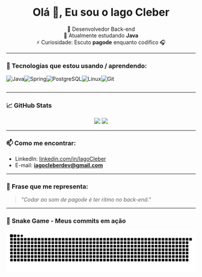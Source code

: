 <h1 align="center">Olá 👋, Eu sou o Iago Cleber</h1>

<p align="center">
  🔭 Desenvolvedor Back-end <br>
  🌱 Atualmente estudando <strong>Java</strong> <br>
  ⚡ Curiosidade: Escuto <strong>pagode</strong> enquanto codifico 🎧
</p>

---

### 🚀 Tecnologias que estou usando / aprendendo:
<div style="display: flex; flex-wrap: wrap;">
  <img height="30" src="https://cdn.jsdelivr.net/gh/devicons/devicon/icons/java/java-original.svg" alt="Java" />
  <img height="30" src="https://cdn.jsdelivr.net/gh/devicons/devicon/icons/spring/spring-original.svg" alt="Spring" />
  <img height="30" src="https://cdn.jsdelivr.net/gh/devicons/devicon/icons/postgresql/postgresql-original.svg" alt="PostgreSQL" />
  <img height="30" src="https://cdn.jsdelivr.net/gh/devicons/devicon/icons/linux/linux-original.svg" alt="Linux" />
  <img height="30" src="https://cdn.jsdelivr.net/gh/devicons/devicon/icons/git/git-original.svg" alt="Git" />
</div>

---

### 📈 GitHub Stats
<div align="center">
  <img height="150em" src="https://github-readme-stats.vercel.app/api?username=iagocdev&show_icons=true&theme=dracula&include_all_commits=true&count_private=true"/>
  <img height="150em" src="https://github-readme-stats.vercel.app/api/top-langs/?username=iagocdev&layout=compact&langs_count=7&theme=dracula"/>
</div>

---

### 📫 Como me encontrar:
- LinkedIn: [linkedin.com/in/IagoCleber](https://www.linkedin.com/in/iagocleber/)
- E-mail: **iagocleberdev@gmail.com**

---

### 💬 Frase que me representa:
> _"Codar ao som de pagode é ter ritmo no back-end."_

---

### 🐍 Snake Game - Meus commits em ação

![snake gif](https://github.com/iagocdev/iagocdev/blob/output/github-contribution-grid-snake.svg)

